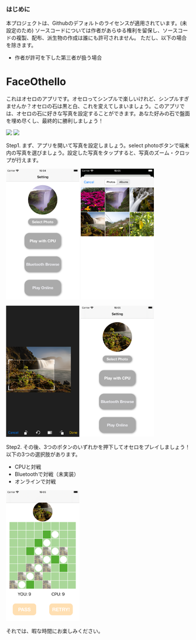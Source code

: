 ### はじめに
本プロジェクトは、Githubのデフォルトのライセンスが適用されています。(未設定のため)
ソースコードについては作者があらゆる権利を留保し、ソースコードの複製、配布、派生物の作成は誰にも許可されません。
ただし、以下の場合を除きます。
 - 作者が許可を下した第三者が扱う場合

# FaceOthello
これはオセロのアプリです。オセロってシンプルで楽しいけれど、シンプルすぎませんか？オセロの石は黒と白、これを変えてしまいましょう。このアプリでは、オセロの石に好きな写真を設定することができます。あなた好みの石で盤面を埋め尽くし、最終的に勝利しましょう！

<img src="src/image_setting.gif" width="300px"> <img src="src/othello_animation.gif" width="300px">

Step1.
まず、アプリを開いて写真を設定しましょう。select photoボタンで端末内の写真を選びましょう。設定した写真をタップすると、写真のズーム・クロップが行えます。

<img src="src/1_start_screen.png" width="200px"> <img src="src/2_image_album.png" width="200px">

<img src="src/3_image_cropping.png" width="200px"> <img src="src/4_start_screen.png" width="200px">

Step2.
その後、3つのボタンのいずれかを押下してオセロをプレイしましょう！以下の3つの選択肢があります。

 - CPUと対戦
 - Bluetoothで対戦（未実装）
 - オンラインで対戦

<img src="src/5_othello_play.png" width="200px">

それでは、暇な時間にお楽しみください。
